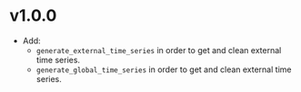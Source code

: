 
# v1.0.0 
- Add:
    - `generate_external_time_series` in order to get and clean external time series.
    - `generate_global_time_series` in order to get and clean external time series.

